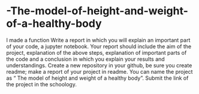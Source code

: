 # -The-model-of-height-and-weight-of-a-healthy-body
I made a function 
Write a report in which you will explain an important part of your code, a jupyter notebook. Your report should include the aim of the project, explanation of the above steps, explanation of important parts of the code and a conclusion in which you explain your results and understandings.
Create a new repository in your github, be sure you create readme; make a report of your project in readme. You can name the project as “ The model of height and weight of a healthy body”. Submit the link of the project in the schoology.
